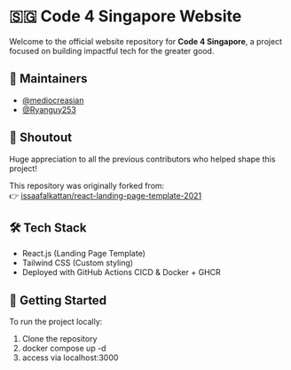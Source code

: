 # 🇸🇬 Code 4 Singapore Website

Welcome to the official website repository for **Code 4 Singapore**, a project focused on building impactful tech for the greater good.

## 🔧 Maintainers

- [@mediocreasian](https://github.com/mediocreasian)  
- [@Ryanguy253](https://github.com/Ryanguy253)

## 🙏 Shoutout

Huge appreciation to all the previous contributors who helped shape this project!

This repository was originally forked from:  
👉 [issaafalkattan/react-landing-page-template-2021](https://github.com/issaafalkattan/react-landing-page-template-2021)

## 🛠️ Tech Stack

- React.js (Landing Page Template)
- Tailwind CSS (Custom styling)
- Deployed with GitHub Actions CICD & Docker + GHCR  

## 🚀 Getting Started

To run the project locally:

1. Clone the repository
2. docker compose up -d 
3. access via localhost:3000